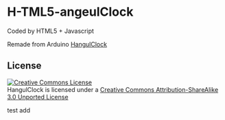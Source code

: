 H-TML5-angeulClock
==================

Coded by HTML5 + Javascript

Remade from Arduino [HangulClock](https://github.com/suapapa/HangulClock)


## License

<a rel="license" href="http://creativecommons.org/licenses/by-sa/3.0/"><img alt="Creative Commons License" style="border-width:0" src="http://i.creativecommons.org/l/by-sa/3.0/88x31.png" /></a><br />HangulClock is licensed under a <a rel="license" href="http://creativecommons.org/licenses/by-sa/3.0/">Creative Commons Attribution-ShareAlike 3.0 Unported License</a>

test add
